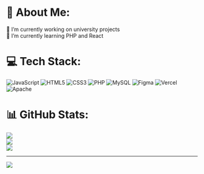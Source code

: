 # 💫 About Me:
🔭 I’m currently working on university projects<br>🌱 I’m currently learning PHP and React


# 💻 Tech Stack:
![JavaScript](https://img.shields.io/badge/javascript-%23323330.svg?style=flat-square&logo=javascript&logoColor=%23F7DF1E) ![HTML5](https://img.shields.io/badge/html5-%23E34F26.svg?style=flat-square&logo=html5&logoColor=white) ![CSS3](https://img.shields.io/badge/css3-%231572B6.svg?style=flat-square&logo=css3&logoColor=white) ![PHP](https://img.shields.io/badge/php-%23777BB4.svg?style=flat-square&logo=php&logoColor=white) ![MySQL](https://img.shields.io/badge/mysql-%2300f.svg?style=flat-square&logo=mysql&logoColor=white) 	![Figma](https://img.shields.io/badge/figma-%23F24E1E.svg?style=flat-square&logo=figma&logoColor=white) ![Vercel](https://img.shields.io/badge/vercel-%23000000.svg?style=flat-square&logo=vercel&logoColor=white) ![Apache](https://img.shields.io/badge/apache-%23D42029.svg?style=flat-square&logo=apache&logoColor=white)
# 📊 GitHub Stats:
![](https://github-readme-stats.vercel.app/api?username=IvanEDLCP&theme=merko&hide_border=false&include_all_commits=false&count_private=false)<br/>
![](https://github-readme-streak-stats.herokuapp.com/?user=IvanEDLCP&theme=merko&hide_border=false)<br/>
![](https://github-readme-stats.vercel.app/api/top-langs/?username=IvanEDLCP&theme=merko&hide_border=false&include_all_commits=false&count_private=false&layout=compact)

---
[![](https://visitcount.itsvg.in/api?id=IvanEDLCP&icon=0&color=12)](https://visitcount.itsvg.in)

<!-- Proudly created with GPRM ( https://gprm.itsvg.in ) -->
